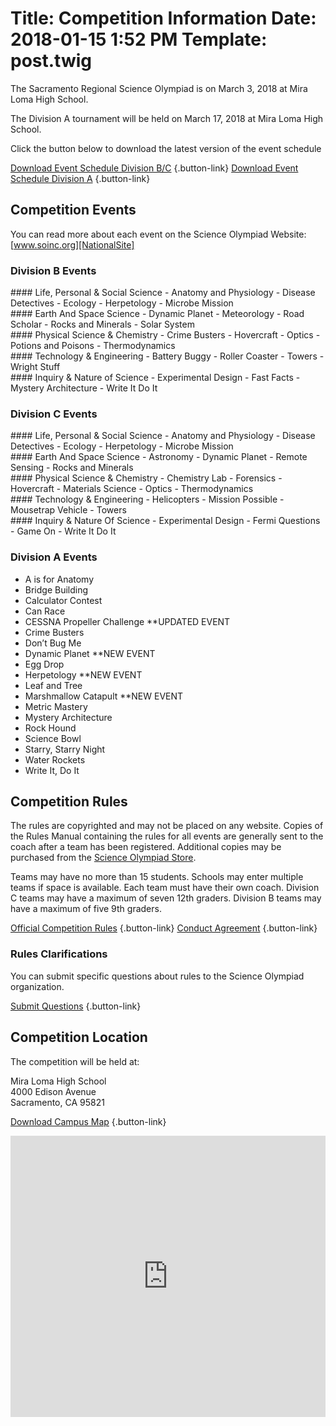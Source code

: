 Title: Competition Information
Date: 2018-01-15 1:52 PM
Template: post.twig
===
The Sacramento Regional Science Olympiad is on March 3, 2018 at Mira Loma High School.

The Division A tournament will be held on March 17, 2018 at Mira Loma High School.

Click the button below to download the latest version of the event schedule

[Download Event Schedule Division B/C](/assets/competition-info/schedule-bc.doc) {.button-link}
[Download Event Schedule Division A](/assets/competition-info/schedule-a.xls) {.button-link}

## Competition Events
You can read more about each event on the Science Olympiad Website: [www.soinc.org][NationalSite]

### Division B Events

<div class="gridContainer">
<div class="gridBox" markdown="1">
#### Life, Personal &amp; Social Science
- Anatomy and Physiology
- Disease Detectives
- Ecology
- Herpetology
- Microbe Mission
</div>
<div class="gridBox" markdown="1">
#### Earth And Space Science
- Dynamic Planet
- Meteorology
- Road Scholar
- Rocks and Minerals
- Solar System
</div>
<div class="gridBox" markdown="1">
#### Physical Science & Chemistry
- Crime Busters
- Hovercraft
- Optics
- Potions and Poisons
- Thermodynamics
</div>
<div class="gridBox" markdown="1">
#### Technology & Engineering
- Battery Buggy
- Roller Coaster
- Towers
- Wright Stuff
</div>
<div class="gridBox" markdown="1">
#### Inquiry & Nature of Science
- Experimental Design
- Fast Facts
- Mystery Architecture
- Write It Do It
</div>
</div>

### Division C Events

<div class="gridContainer">
<div class="gridBox" markdown="1">
#### Life, Personal & Social Science
- Anatomy and Physiology
- Disease Detectives
- Ecology
- Herpetology
- Microbe Mission
</div>
<div class="gridBox" markdown="1">
#### Earth And Space Science
- Astronomy
- Dynamic Planet
- Remote Sensing
- Rocks and Minerals
</div>
<div class="gridBox" markdown="1">
#### Physical Science & Chemistry
 - Chemistry Lab
 - Forensics
 - Hovercraft
 - Materials Science
 - Optics
 - Thermodynamics
</div>
<div class="gridBox" markdown="1">
#### Technology & Engineering
 - Helicopters
 - Mission Possible
 - Mousetrap Vehicle
 - Towers
</div>
<div class="gridBox" markdown="1">
#### Inquiry & Nature Of Science
 - Experimental Design
 - Fermi Questions
 - Game On
 - Write It Do It
</div>
</div>

### Division A Events
- A is for Anatomy
- Bridge Building
- Calculator Contest
- Can Race
- CESSNA Propeller Challenge **UPDATED EVENT
- Crime Busters
- Don’t Bug Me
- Dynamic Planet **NEW EVENT
- Egg Drop
- Herpetology **NEW EVENT
- Leaf and Tree
- Marshmallow Catapult **NEW EVENT
- Metric Mastery
- Mystery Architecture
- Rock Hound
- Science Bowl
- Starry, Starry Night
- Water Rockets
- Write It, Do It

## Competition Rules

The rules are copyrighted and may not be placed on any website. Copies of the Rules Manual containing the rules for all events are generally sent to the coach after a team has been registered. Additional copies may be purchased from the [Science Olympiad Store](https://store.soinc.org/).

Teams may have no more than 15 students. Schools may enter multiple teams if space is available. Each team must have their own coach. Division C teams may have a maximum of seven 12th graders. Division B teams may have a maximum of five 9th graders.

[Official Competition Rules](/assets/competition-info/Official_NorCal_Tourn_Rules.pdf) {.button-link}
[Conduct Agreement](/assets/competition-info/NorCal_Conduct_Agreement.doc) {.button-link}

### Rules Clarifications

You can submit specific questions about rules to the Science Olympiad organization.

[Submit Questions](/pages/questions.html) {.button-link}

## Competition Location
The competition will be held at:

Mira Loma High School  
4000 Edison Avenue  
Sacramento, CA 95821

[Download Campus Map](/assets/competition-info/MLHSmap-with-parking.pdf) {.button-link}

<iframe src="https://www.google.com/maps/embed?pb=!1m18!1m12!1m3!1d3116.6773437121547!2d-121.37263998414963!3d38.63330317961222!2m3!1f0!2f0!3f0!3m2!1i1024!2i768!4f13.1!3m3!1m2!1s0x809ad94386107e97%3A0x9483fd10d0221658!2sMira+Loma+High+School!5e0!3m2!1sen!2sus!4v1516058189082" height="450" frameborder="0" style="width: 100%; border:0" allowfullscreen></iframe>


[NationalSite]: https://www.soinc.org/